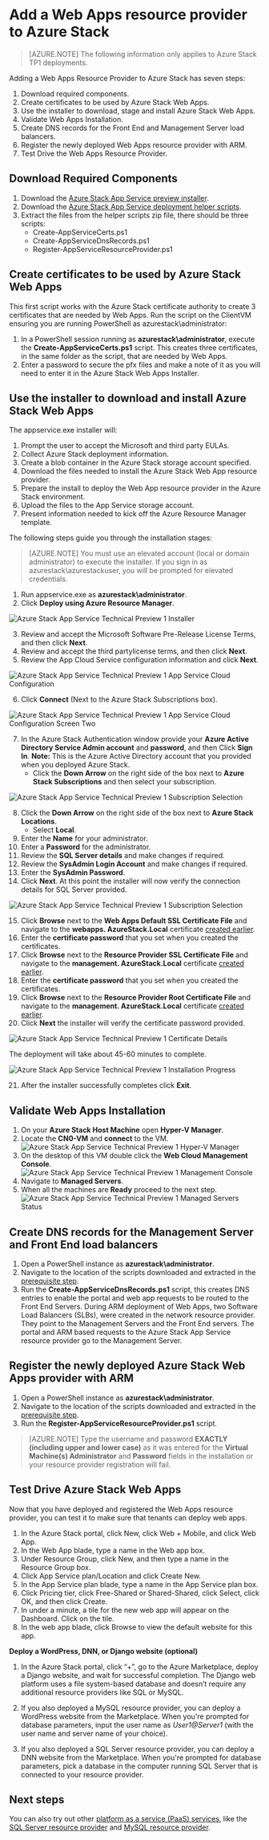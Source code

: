 <properties
    pageTitle="Add a Web Apps Resource Provider to Azure Stack | Microsoft Azure"
    description="Detailed guidance for deploying Web Apps in Azure Stack"
    services="azure-stack"
    documentationCenter=""
    authors="ccompy, apwestgarth"
    manager="stefsch"
    editor=""/>

<tags
    ms.service="azure-stack"
    ms.workload="app-service"
    ms.tgt_pltfrm="na"
    ms.devlang="na"
    ms.topic="article"
    ms.date="09/26/2016"
    ms.author="anwestg"/>

# <a name="add-a-web-apps-resource-provider-to-azure-stack"></a>Add a Web Apps resource provider to Azure Stack

> [AZURE.NOTE] The following information only applies to Azure Stack TP1 deployments.

Adding a Web Apps Resource Provider to Azure Stack has seven steps:

1.  Download required components.
2.  Create certificates to be used by Azure Stack Web Apps.
3.  Use the installer to download, stage and install Azure Stack Web Apps. 
4.  Validate Web Apps Installation.
5.  Create DNS records for the Front End and Management Server load balancers.
6.  Register the newly deployed Web Apps resource provider with ARM.
7.  Test Drive the Web Apps Resource Provider.

## <a name="download-required-components"></a>Download Required Components

1.  Download the [Azure Stack App Service preview installer](http://aka.ms/azasinstaller). 
2.  Download the [Azure Stack App Service deployment helper scripts](http://aka.ms/azashelper). 
3.  Extract the files from the helper scripts zip file, there should be three scripts:
    - Create-AppServiceCerts.ps1
    - Create-AppServiceDnsRecords.ps1
    - Register-AppServiceResourceProvider.ps1 

## <a name="create-certificates-to-be-used-by-azure-stack-web-apps"></a>Create certificates to be used by Azure Stack Web Apps

This first script works with the Azure Stack certificate authority to create 3 certificates that are needed by Web Apps. Run the script on the ClientVM ensuring you are running PowerShell as azurestack\administrator:
1.  In a PowerShell session running as **azurestack\administrator**, execute the **Create-AppServiceCerts.ps1** script.  This creates three certificates, in the same folder as the script, that are needed by Web Apps.
2.  Enter a password to secure the pfx files and make a note of it as you will need to enter it in the Azure Stack Web Apps Installer.

## <a name="use-the-installer-to-download-and-install-azure-stack-web-apps"></a>Use the installer to download and install Azure Stack Web Apps

The appservice.exe installer will:
1.  Prompt the user to accept the Microsoft and third party EULAs.
2.  Collect Azure Stack deployment information.
3.  Create a blob container in the Azure Stack storage account specified.
4.  Download the files needed to install the Azure Stack Web App resource provider.
5.  Prepare the install to deploy the Web App resource provider in the Azure Stack environment.
6.  Upload the files to the App Service storage account.
7.  Present information needed to kick off the Azure Resource Manager template.

The following steps guide you through the installation stages:

>[AZURE.NOTE] You must use an elevated account (local or domain administrator) to execute the installer. If you sign in as azurestack\azurestackuser, you will be prompted for elevated credentials. 

1.  Run appservice.exe as **azurestack\administrator**. 
2.  Click **Deploy using Azure Resource Manager**.

![Azure Stack App Service Technical Preview 1 Installer][1]

3.  Review and accept the Microsoft Software Pre-Release License Terms, and then click **Next**.
4.  Review and accept the third partylicense terms, and then click **Next**.
5.  Review the App Cloud Service configuration information and click **Next**.

![Azure Stack App Service Technical Preview 1 App Service Cloud Configuration][2]

6. Click **Connect** (Next to the Azure Stack Subscriptions box).

![Azure Stack App Service Technical Preview 1 App Service Cloud Configuration Screen Two][3]

7.  In the Azure Stack Authentication window provide your **Azure Active Directory Service Admin account** and **password**, and then Click **Sign In**.
**Note:** This is the Azure Active Directory account that you provided when you deployed Azure Stack.
    - Click the **Down Arrow** on the right side of the box next to **Azure Stack Subscriptions** and then select your subscription.

![Azure Stack App Service Technical Preview 1 Subscription Selection][5]

8.  Click the **Down Arrow** on the right side of the box next to **Azure Stack Locations**.
    - Select **Local**.
9. Enter the **Name** for your administrator.
10. Enter a **Password** for the administrator.
11. Review the **SQL Server details** and make changes if required.
12. Review the **SysAdmin Login Account** and make changes if required.
13. Enter the **SysAdmin Password**.
14. Click **Next**.  At this point the installer will now verify the connection details for SQL Server provided.

![Azure Stack App Service Technical Preview 1 Subscription Selection][4]    

15. Click **Browse** next to the **Web Apps Default SSL Certificate File** and navigate to the **webapps. AzureStack.Local** certificate [created earlier](#Create-Certificates-To-Be-Used-By-Azure-Stack-Web-Apps).
16. Enter the **certificate password** that you set when you created the certificates.
17. Click **Browse** next to the **Resource Provider SSL Certificate File** and navigate to the **management. AzureStack.Local** certificate [created earlier](#Create-Certificates-To-Be-Used-By-Azure-Stack-Web-Apps).
18. Enter the **certificate password** that you set when you created the certificates.
19. Click **Browse** next to the **Resource Provider Root Certificate File** and navigate to the **management. AzureStack.Local** certificate [created earlier](#Create-Certificates-To-Be-Used-By-Azure-Stack-Web-Apps).
20. Click **Next** the installer will verify the certificate password provided.

![Azure Stack App Service Technical Preview 1 Certificate Details][6]

The deployment will take about 45-60 minutes to complete.

![Azure Stack App Service Technical Preview 1 Installation Progress][7]

21. After the installer successfully completes click **Exit**.

## <a name="validate-web-apps-installation"></a>Validate Web Apps Installation

1.  On your **Azure Stack Host Machine** open **Hyper-V Manager**.
2.  Locate the **CN0-VM** and **connect** to the VM.
![Azure Stack App Service Technical Preview 1 Hyper-V Manager][8]
3.  On the desktop of this VM double click the **Web Cloud Management Console**.
![Azure Stack App Service Technical Preview 1 Management Console][9]
4.  Navigate to **Managed Servers**.
5.  When all the machines are **Ready** proceed to the next step. 
![Azure Stack App Service Technical Preview 1 Managed Servers Status][10]

## <a name="create-dns-records-for-the-management-server-and-front-end-load-balancers"></a>Create DNS records for the Management Server and Front End load balancers
1.  Open a PowerShell instance as **azurestack\administrator**.
2.  Navigate to the location of the scripts downloaded and extracted in the [prerequisite step](#Download-Required-Components).
3.  Run the **Create-AppServiceDnsRecords.ps1** script, this creates DNS entries to enable the portal and web app requests to be routed to the Front End Servers.  During ARM deployment of Web Apps, two Software Load Balancers (SLBs), were created in the network resource provider. They point to the Management Servers and the Front End servers. The portal and ARM based requests to the Azure Stack App Service resource provider go to the Management Server.

## <a name="register-the-newly-deployed-azure-stack-web-apps-provider-with-arm"></a>Register the newly deployed Azure Stack Web Apps provider with ARM
1.  Open a PowerShell instance as **azurestack\administrator**.
2.  Navigate to the location of the scripts downloaded and extracted in the [prerequisite step](#Download-Required-Components).
3.  Run the **Register-AppServiceResourceProvider.ps1** script. 

>[AZURE.NOTE] Type the username and password **EXACTLY (including upper and lower case)** as it was entered for the **Virtual Machine(s) Administrator** and **Password** fields in the installation or your resource provider registration will fail.

## <a name="test-drive-azure-stack-web-apps"></a>Test Drive Azure Stack Web Apps

Now that you have deployed and registered the Web Apps resource provider, you can test it to make sure that tenants can deploy web apps.

1.  In the Azure Stack portal, click New, click Web + Mobile, and click Web App.
2.  In the Web App blade, type a name in the Web app box.
3.  Under Resource Group, click New, and then type a name in the Resource Group box. 
4.  Click App Service plan/Location and click Create New.
5.  In the App Service plan blade, type a name in the App Service plan box.
6.  Click Pricing tier, click Free-Shared or Shared-Shared, click Select, click OK, and then click Create.
7.  In under a minute, a tile for the new web app will appear on the Dashboard. Click on the tile.
8.  In the web app blade, click Browse to view the default website for this app.


**Deploy a WordPress, DNN, or Django website (optional)**

1. In the Azure Stack portal, click “+”, go to the Azure Marketplace, deploy a Django website, and wait for successful completion. The Django web platform uses a file system-based database and doesn’t require any additional resource providers like SQL or MySQL.  

2. If you also deployed a MySQL resource provider, you can deploy a WordPress website from the Marketplace. When you're prompted for database parameters, input the user name as *User1@Server1* (with the user name and server name of your choice).

3. If you also deployed a SQL Server resource provider, you can deploy a DNN website from the Marketplace. When you're prompted for database parameters, pick a database in the computer running SQL Server that is connected to your resource provider.

## <a name="next-steps"></a>Next steps

You can also try out other [platform as a service (PaaS) services](azure-stack-tools-paas-services.md), like the [SQL Server resource provider](azure-stack-sql-rp-deploy-short.md) and [MySQL resource provider](azure-stack-mysql-rp-deploy-short.md).

<!--Image references-->
[1]: ./media/azure-stack-webapps-deploy/AppService_exe_Start.png
[2]: ./media/azure-stack-webapps-deploy/AppService_exe_DefaultEntriesStep1.png
[3]: ./media/azure-stack-webapps-deploy/AppService_exe_DefaultEntriesStep2.png
[4]: ./media/azure-stack-webapps-deploy/AppService_exe_DefaultEntriesStep2_populated.png
[5]: ./media/azure-stack-webapps-deploy/AppService_exe_DefaultEntriesStep2_SubscriptionSelection.png
[6]: ./media/azure-stack-webapps-deploy/AppService_exe_DefaultEntriesStep3_Certificates.png
[7]: ./media/azure-stack-webapps-deploy/AppService_exe_InstallationProgress.png
[8]: ./media/azure-stack-webapps-deploy/HyperV.png
[9]: ./media/azure-stack-webapps-deploy/MMC.png
[10]: ./media/azure-stack-webapps-deploy/ManagedServers.png


<!--Links-->
[Azure_Stack_App_Service_preview_installer]: http://go.microsoft.com/fwlink/?LinkID=717531
[WebAppsDeployment]: http://go.microsoft.com/fwlink/?LinkId=723982
[AppServiceHelperScripts]: http://go.microsoft.com/fwlink/?LinkId=733525
